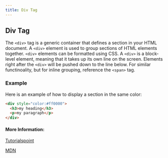 ```yaml
---
title: Div Tag
---
```

## Div Tag

The `<div>` tag is a generic container that defines a section in your HTML document. A `<div>` element is used to group sections of HTML elements together. `<div>` elements can be formatted using CSS. A `<div>` is a block-level element, meaning that it takes up its own line on the screen. Elements right after the `<div>` will be pushed down to the line below. For similar functinoality, but for inline grouping, reference the `<span>` tag.

### Example
Here is an example of how to display a section in the same color:

```html
<div style="color:#ff0000">
  <h3>my heading</h3>
  <p>my paragraph</p>
</div>
```

#### More Information:
<a href='https://www.tutorialspoint.com/html/html_div_tag.htm' target='_blank' rel='nofollow'>Tutorialspoint</a>

<a href='https://developer.mozilla.org/en-US/docs/Web/HTML/Element/div' target='_blank' rel='nofollow'>MDN</a>


